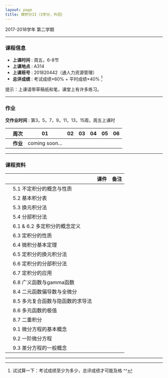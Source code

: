 ```yaml
---
layout: page
title: 微积分II（3学分，外招）
---
```



<p class="message">
  2017-2018学年 第二学期
</p>


---

### 课程信息


- __上课时间__ : 周五，6-8节
- __上课地点__ : A314
- __上课班号__ : 201820442（通人力资源管理）
- __总评成绩__ : 考试成绩×60% + 平时成绩×40% [^exam]

[^exam]: 试试算一下：考试成绩至少为多少，总评成绩才可能及格 ^^

提示：上课请带草稿纸和笔，课堂上有许多练习。

---

### 作业

__交作业时间__ : 第3，5，7，9，11，13，15周，周五上课时

|        |    周次    | 01 | 02 | 03 |	04 | 05 | 06 |
|:--------:|--------:|:------:|:------:|:------:|:------:|:------:|:------:|
|	| __作业__ 	| coming soon...|	|	|	|	|	|

---


### 课程资料

|        |        | 课件 |	备注 |
|:--------:|:--------|:-----:|:------:|
|  | 5.1 不定积分的概念与性质 |  <a href="lectures/5_1_不定积分的概念与性质_NM_2018.pdf" target="_blank"><i class="fa fa-file-pdf-o" aria-hidden="true"></i></a>    |    |
|  | 5.2 基本积分表 |     |  |
|  | 5.3 换元积分法 |      |    |
|  | 5.4 分部积分法 |     |    |
|  | 6.1 & 6.2 多定积分的概念定义 |      |    |
|  | 6.3 定积分的性质 |      |    |
|  | 6.4 微积分基本定理 |      |    |
|  | 6.5 定积分的换元积分法 |      |    |
|  | 6.6 定积分的分部积分法 |      |    |
|  | 6.7 定积分的应用 |      |    |
|  | 6.8 广义函数与gamma函数 |      |    |
|  | 8.4 二元函数偏导数与全微分 |      |    |
|  | 8.5 多元复合函数与隐函数的求导法 |      |    |
|  | 8.6 多元函数的极值 |      |    |
|  | 8.7 二重积分 |      |    |
|  | 9.1 微分方程的基本概念 |      |    |
|  | 9.2 一阶微分方程 |      |    |
|  | 9.3 差分方程的一般概念 |     |    |

---